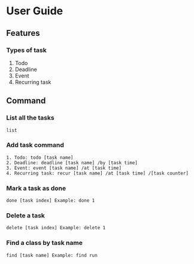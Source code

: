 # User Guide

## Features 

### Types of task

1. Todo
2. Deadline
3. Event
4. Recurring task

## Command

### List all the tasks
    list

### Add task command
    1. Todo: todo [task name]
    2. Deadline: deadline [task name] /by [task time]
    3. Event: event [task name] /at [task time]
    4. Recurring task: recur [task name] /at [task time] /[task counter]

### Mark a task as done
    done [task index] Example: done 1

### Delete a task
    delete [task index] Example: delete 1

### Find a class by task name
    find [task name] Example: find run


